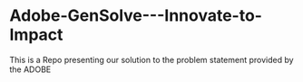 # Adobe-GenSolve---Innovate-to-Impact
This is a Repo presenting our solution to the problem statement provided by the ADOBE
